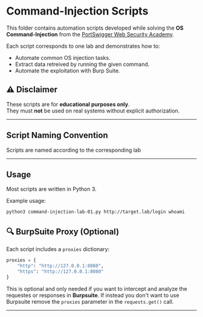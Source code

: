 # Command-Injection Scripts

This folder contains automation scripts developed while solving the **OS Command-Injection** from the [PortSwigger Web Security Academy](https://portswigger.net/web-security).

Each script corresponds to one lab and demonstrates how to:
- Automate common OS injection tasks.
- Extract data retreived by running the given command.
- Automate the exploitation with Burp Suite.

## ⚠️ Disclaimer
These scripts are for **educational purposes only**.  
They must **not** be used on real systems without explicit authorization.

---

## Script Naming Convention
Scripts are named according to the corresponding lab

---

## Usage
Most scripts are written in Python 3.  

Example usage:
```bash
python3 command-injection-lab-01.py http://target.lab/login whoami
```

## 🔍 BurpSuite Proxy (Optional)

Each script includes a `proxies` dictionary:

```python
proxies = {
    "http": "http://127.0.0.1:8080",
    "https": "http://127.0.0.1:8080"
}
```
This is optional and only needed if you want to intercept and analyze the requestes or responses in **Burpsuite**.
If instead you don't want to use Burpsuite remove the `proxies` parameter in the `requests.get()` call.

---

